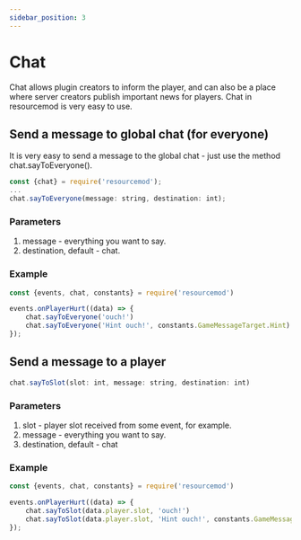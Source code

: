 ```yaml
---
sidebar_position: 3
---
```


# Chat

Chat allows plugin creators to inform the player, and can also be a place where server creators publish important news for players.
Chat in resourcemod is very easy to use.

## Send a message to global chat (for everyone)

It is very easy to send a message to the global chat - just use the method chat.sayToEveryone().
```jsx title="addons/resourcemod/src/server.js"
const {chat} = require('resourcemod');
...
chat.sayToEveryone(message: string, destination: int);
```
### Parameters
1. message - everything you want to say.
2. destination, default - chat.

### Example
```jsx title="addons/resourcemod/src/server.js"
const {events, chat, constants} = require('resourcemod')

events.onPlayerHurt((data) => {
    chat.sayToEveryone('ouch!')
    chat.sayToEveryone('Hint ouch!', constants.GameMessageTarget.Hint) // center
});
```

## Send a message to a player

```jsx title="addons/resourcemod/src/server.js"
chat.sayToSlot(slot: int, message: string, destination: int)
```
### Parameters
1. slot - player slot received from some event, for example.
2. message - everything you want to say.
3. destination, default - chat

### Example
```jsx title="addons/resourcemod/src/server.js"
const {events, chat, constants} = require('resourcemod')

events.onPlayerHurt((data) => {
    chat.sayToSlot(data.player.slot, 'ouch!')
    chat.sayToSlot(data.player.slot, 'Hint ouch!', constants.GameMessageTarget.Hint) // center
});
```